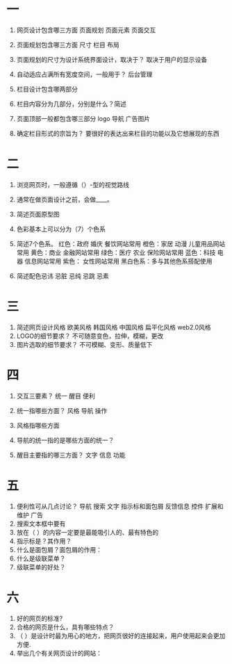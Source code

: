 # 一

1. 网页设计包含哪三方面
  页面规划 页面元素 页面交互
2. 页面规划包含哪三方面
尺寸 栏目 布局
3. 页面规划的尺寸为设计系统界面设计，取决于？
取决于用户的显示设备
4. 自动适应占满所有宽度空间，一般用于？
后台管理
5. 栏目设计包含哪两部分

6. 栏目内容分为几部分，分别是什么？简述

7. 页面顶部一般都包含哪三部分
logo 导航 广告图片

8. 确定栏目形式的宗旨为？
要很好的表达出来栏目的功能以及它想展现的东西
# 二
1. 浏览网页时，一般遵循（）-型的视觉路线
2. 通常在做页面设计之前，会做____。
3. 简述页面原型图

4. 色彩基本上可以分为（7）个色系
5. 简述7个色系。
红色：政府 婚庆 餐饮网站常用 
橙色：家居 动漫 儿童用品网站常用
黄色：商业 金融网站常用
绿色：医疗 农业 保险网站常用
蓝色：科技 电器 信息网站常用
紫色： 女性网站常用
黑白色系：多与其他色系搭配使用
6. 简述配色忌讳
忌脏 忌纯 忌跳 忌素
# 三

1. 简述网页设计风格
欧美风格 韩国风格 中国风格 扁平化风格 web2.0风格
2. LOGO的细节要求？
不可随意变色，拉伸，模糊，更改
3. 图片选取的细节要求？
不可模糊、变形、质量低下
# 四

1. 交互三要素？
统一 醒目 便利
2. 统一指哪些方面？
风格 导航 操作
3. 风格指哪些方面

4. 导航的统一指的是哪些方面的统一？

5. 醒目主要指的哪三方面？
文字 信息 功能
# 五
1. 便利性可从几点讨论？
导航 搜索 文字 指示标和面包屑 反馈信息 控件 扩展和维护 广告
2. 搜索文本框中要有
3. 放在（ ）的内容一定要是最能吸引人的、最有特色的
4. 指示标是？其作用？
5. 什么是面包屑？面包屑的作用：
6. 什么是级联菜单？
7. 级联菜单的好处？
# 六

1. 好的网页的标准?
2. 合格的网页是什么，具有哪些特点？
3. （ ）是设计时最为用心的地方，把网页很好的连接起来，用户使用起来会更加方便.
4. 举出几个有关网页设计的网站：
